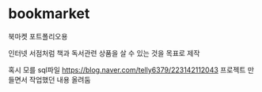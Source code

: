 # bookmarket

북마켓 포트폴리오용

인터넷 서점처럼 책과 독서관련 상품을 살 수 있는 것을 목표로 제작


혹시 모를 sql파일 https://blog.naver.com/telly6379/223142112043
프로젝트 만들면서 작업했던 내용 올려둠
